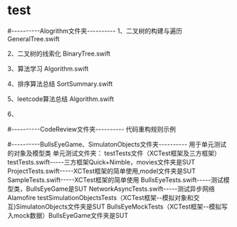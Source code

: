# test
#----------Alogrithm文件夹----------
1、二叉树的构建与遍历
GeneralTree.swift

2、二叉树的线索化
BinaryTree.swift


3、算法学习
Algorithm.swift


4、排序算法总结
SortSummary.swift

5、leetcode算法总结
Algorithm.swift

6、

#----------CodeReview文件夹----------
代码重构规则示例

#----------BullsEyeGame、SimulatonObjects文件夹----------
用于单元测试的对象及模型类
单元测试文件夹：
testTests文件（XCTest框架及三方框架）
    testTests.swift-----三方框架Quick+Nimble，movies文件夹是SUT
    ProjectTests.swift-----XCTest框架的简单使用,model文件夹是SUT
    SampleTests.swift-----XCTest框架的简单使用
    BullsEyeTests.swift-----测试模型类，BullsEyeGame是SUT
    NetworkAsyncTests.swift-----测试异步网络Alamofire
testSimulationObjectsTests（XCTest框架--模拟对象和交互)SimulatonObjects文件夹是SUT
BullsEyeMockTests（XCTest框架--模拟写入mock数据）BullsEyeGame文件夹是SUT
    

